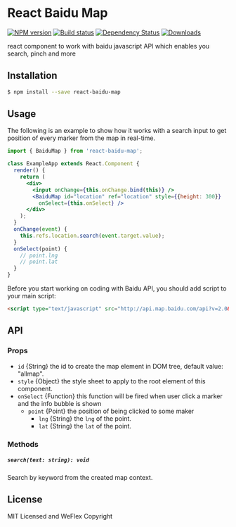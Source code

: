 # React Baidu Map

[![NPM version][npm-image]][npm-url]
[![Build status][travis-image]][travis-url]
[![Dependency Status][david-image]][david-url]
[![Downloads][downloads-image]][downloads-url]

react component to work with baidu javascript API which enables you search, pinch and more

## Installation

```sh
$ npm install --save react-baidu-map
```

## Usage

The following is an example to show how it works with a search input to get
position of every marker from the map in real-time.

```jsx
import { BaiduMap } from 'react-baidu-map';

class ExampleApp extends React.Component {
  render() {
    return (
      <div>
        <input onChange={this.onChange.bind(this)} />
        <BaiduMap id="location" ref="location" style={{height: 300}}
          onSelect={this.onSelect} />
      </div>
    );
  }
  onChange(event) {
    this.refs.location.search(event.target.value);
  }
  onSelect(point) {
    // point.lng
    // point.lat
  }
}
```

Before you start working on coding with Baidu API, you should add script to your main script:

```html
<script type="text/javascript" src="http://api.map.baidu.com/api?v=2.0&ak=your_key"></script>
```

## API

### Props

- `id` {String} the id to create the map element in DOM tree, default value: "allmap".
- `style` {Object} the style sheet to apply to the root element of this component.
- `onSelect` {Function} this function will be fired when user click a marker and the info bubble is shown
  - `point` {Point} the position of being clicked to some maker
    - `lng` {String} the `lng` of the point.
    - `lat` {String} the `lat` of the point.

### Methods

##### `search(text: string): void`

Search by keyword from the created map context.

## License

MIT Licensed and WeFlex Copyright

[npm-image]: https://img.shields.io/npm/v/react-baidu-map.svg?style=flat-square
[npm-url]: https://npmjs.org/package/react-baidu-map
[travis-image]: https://img.shields.io/travis/weflex/react-baidu-map.svg?style=flat-square
[travis-url]: https://travis-ci.org/weflex/react-baidu-map
[david-image]: http://img.shields.io/david/weflex/react-baidu-map.svg?style=flat-square
[david-url]: https://david-dm.org/weflex/react-baidu-map
[downloads-image]: http://img.shields.io/npm/dm/react-baidu-map.svg?style=flat-square
[downloads-url]: https://npmjs.org/package/react-baidu-map

